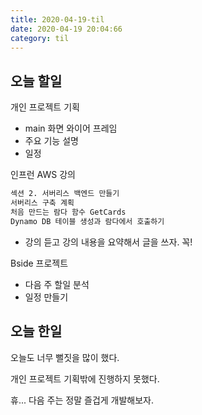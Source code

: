 ```yaml
---
title: 2020-04-19-til
date: 2020-04-19 20:04:66
category: til
---
```


## 오늘 할일

개인 프로젝트 기획

- main 화면 와이어 프레임
- 주요 기능 설명
- 일정

인프런 AWS 강의

```txt
섹션 2. 서버리스 백엔드 만들기
서버리스 구축 계획
처음 만드는 람다 함수 GetCards
Dynamo DB 테이블 생성과 람다에서 호출하기
```

- 강의 듣고 강의 내용을 요약해서 글을 쓰자. 꼭!

Bside 프로젝트

- 다음 주 할일 분석
- 일정 만들기

## 오늘 한일

오늘도 너무 뻘짓을 많이 했다.

개인 프로젝트 기획밖에 진행하지 못했다.

휴... 다음 주는 정말 즐겁게 개발해보자.
